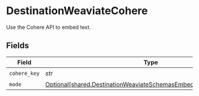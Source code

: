 # DestinationWeaviateCohere

Use the Cohere API to embed text.


## Fields

| Field                                                                                                                                        | Type                                                                                                                                         | Required                                                                                                                                     | Description                                                                                                                                  |
| -------------------------------------------------------------------------------------------------------------------------------------------- | -------------------------------------------------------------------------------------------------------------------------------------------- | -------------------------------------------------------------------------------------------------------------------------------------------- | -------------------------------------------------------------------------------------------------------------------------------------------- |
| `cohere_key`                                                                                                                                 | *str*                                                                                                                                        | :heavy_check_mark:                                                                                                                           | N/A                                                                                                                                          |
| `mode`                                                                                                                                       | [Optional[shared.DestinationWeaviateSchemasEmbeddingEmbeddingMode]](../../models/shared/destinationweaviateschemasembeddingembeddingmode.md) | :heavy_minus_sign:                                                                                                                           | N/A                                                                                                                                          |